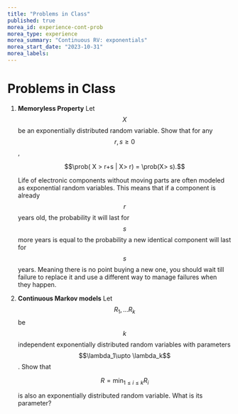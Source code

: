 ```yaml
---
title: "Problems in Class"
published: true
morea_id: experience-cont-prob
morea_type: experience
morea_summary: "Continuous RV: exponentials"
morea_start_date: "2023-10-31"
morea_labels:
---
```


# Problems in Class

1. **Memoryless Property** Let $$X$$ be an exponentially distributed
   random variable. Show that for any $$r, s \ge 0$$,

	$$\prob( X > r+s | X> r) = \prob(X> s).$$
	
	Life of electronic components without moving parts are often
    modeled as exponential random variables. This means that if a
    component is already $$r$$ years old, the probability it will last
    for $$s$$ more years is equal to the probability a new identical
    component will last for $$s$$ years. Meaning there is no point
    buying a new one, you should wait till failure to replace it and
	use a different way to manage failures when they happen.
	
2. **Continuous Markov models** Let $$R_1, \ldots R_k$$ be $$k$$
   independent exponentially distributed random variables with
   parameters $$\lambda_1\upto \lambda_k$$. Show that

	$$R = \min_{1\le i \le k} R_i$$
	
	is also an exponentially distributed random variable. What is its
    parameter?
	
